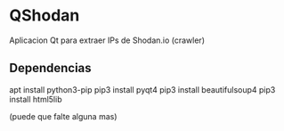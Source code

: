 # QShodan
Aplicacion Qt para extraer IPs de Shodan.io (crawler)


## Dependencias
apt install python3-pip
pip3 install pyqt4
pip3 install beautifulsoup4
pip3 install html5lib

(puede que falte alguna mas)